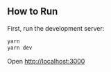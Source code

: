 ## How to Run

First, run the development server:

```bash
yarn
yarn dev
```

Open [http://localhost:3000](http://localhost:3000)